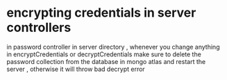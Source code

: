 # encrypting credentials in server controllers

in password controller in server directory , whenever you change anything in encryptCredentials or
decryptCredentials make sure to delete the password collection from the database in mongo atlas and
restart the server , otherwise it will throw bad decrypt error